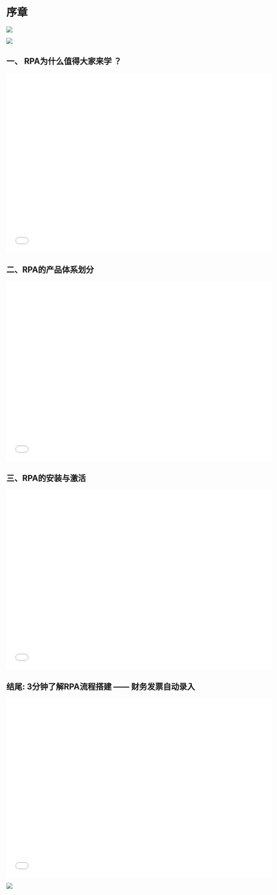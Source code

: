 # 序章

![](https://doria-encooacademyimages.oss-cn-shanghai.aliyuncs.com/2022/12/29/16723040645071.jpg)

![](https://doria-encooacademyimages.oss-cn-shanghai.aliyuncs.com/2022/12/29/16723041398347.jpg)


## 一、 RPA为什么值得大家来学 ？

<iframe src="//player.bilibili.com/player.html?aid=564490538&bvid=BV1Pv4y1B7uL&cid=941565755&page=1" scrolling="no" border="0" frameborder="no" framespacing="0" allowfullscreen="true"  width="700px" height="472px" > </iframe>


## 二、RPA的产品体系划分

<iframe src="//player.bilibili.com/player.html?aid=987960285&bvid=BV1r44y1X7JY&cid=901290325&page=1" scrolling="no" border="0" frameborder="no" framespacing="0" allowfullscreen="true" width="700px" height="472px"  > </iframe>


## 三、RPA的安装与激活

<iframe src="//player.bilibili.com/player.html?aid=647909959&bvid=BV1Ue4y1p7Vm&cid=901284844&page=1" scrolling="no" border="0" frameborder="no" framespacing="0" allowfullscreen="true" width="700px" height="472px"  > </iframe>

## 结尾: 3分钟了解RPA流程搭建 —— 财务发票自动录入

<iframe src="//player.bilibili.com/player.html?aid=772581452&bvid=BV1d14y1W75t&cid=819141466&page=1" scrolling="no" border="0" frameborder="no" framespacing="0" allowfullscreen="true" width="700px" height="472px" > </iframe>

![](https://doria-encooacademyimages.oss-cn-shanghai.aliyuncs.com/2022/12/29/16723050031273.jpg)
